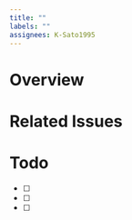 ```yaml
---
title: ""
labels: ""
assignees: K-Sato1995
---
```


# Overview

# Related Issues

# Todo

- [ ]
- [ ]
- [ ]
